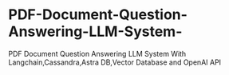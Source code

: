 # PDF-Document-Question-Answering-LLM-System-
PDF Document Question Answering LLM System With Langchain,Cassandra,Astra DB,Vector Database and OpenAI API
